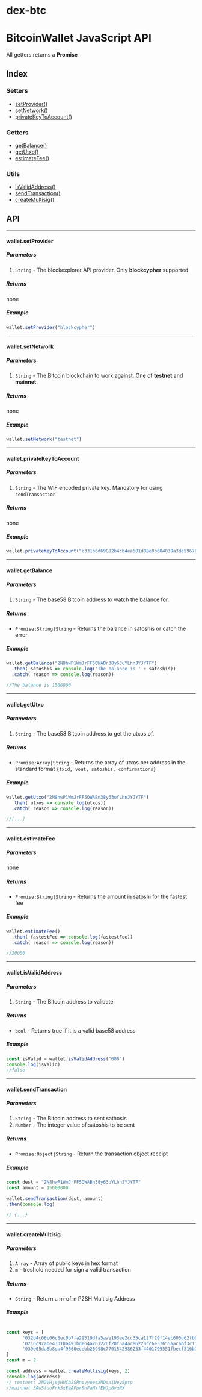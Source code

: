 # dex-btc

# BitcoinWallet JavaScript API

All getters returns a **Promise**

## Index 

### Setters
* [setProvider()](#walletsetProvider)
* [setNetwork()](#walletsetNetwork)
* [privateKeyToAccount()](#walletprivateKeyToAccount)

### Getters
* [getBalance()](#walletgetBalance)
* [getUtxo()](#walletgetUtxo)
* [estimateFee()](#walletestimateFee)

### Utils
* [isValidAddress()](#walletisValidAddress)
* [sendTransaction()](#walletsendTransaction)
* [createMultisig()](#walletcreateMultisig)


## API

***

#### wallet.setProvider

##### Parameters

1. `String` - The blockexplorer API provider. Only **blockcypher** supported 

##### Returns

none

##### Example

```js
wallet.setProvider("blockcypher")
```

***


#### wallet.setNetwork

##### Parameters

1. `String` - The Bitcoin blockchain to work against. One of **testnet** and **mainnet** 

##### Returns

none

##### Example

```js
wallet.setNetwork("testnet")
```

***

#### wallet.privateKeyToAccount

##### Parameters

1. `String` - The WIF encoded private key. Mandatory for using `sendTransaction`

##### Returns

none

##### Example

```js
wallet.privateKeyToAccount("e331b6d69882b4cb4ea581d88e0b604039a3de5967688d3dcffdd2270c0fd109")
```

***
#### wallet.getBalance

##### Parameters

1. `String` - The base58 Bitcoin address to watch the balance for.

##### Returns

- `Promise:String|String` - Returns the balance in satoshis or catch the error

##### Example

```js
wallet.getBalance("2N8hwP1WmJrFF5QWABn38y63uYLhnJYJYTF")
  .then( satoshis => console.log('The balance is ' + satoshis))
  .catch( reason => console.log(reason))

//The balance is 1500000
```

***

#### wallet.getUtxo

##### Parameters

1. `String` - The base58 Bitcoin address to get the utxos of.

##### Returns

- `Promise:Array|String` - Returns the array of utxos per address in the standard format `{txid, vout, satoshis, confirmations}`

##### Example

```js
wallet.getUtxo("2N8hwP1WmJrFF5QWABn38y63uYLhnJYJYTF")
  .then( utxos => console.log(utxos))
  .catch( reason => console.log(reason))

//[...]
```

***


#### wallet.estimateFee

##### Parameters

none

##### Returns

- `Promise:String|String` - Returns the amount in satoshi for the fastest fee 

##### Example

```js
wallet.estimateFee()
  .then( fastestFee => console.log(fastestFee))
  .catch( reason => console.log(reason))

//20000
```

***

#### wallet.isValidAddress

##### Parameters

1. `String` - The Bitcoin address to validate

##### Returns

- `bool` - Returns true if it is a valid base58 address

##### Example

```js
const isValid = wallet.isValidAddress("000")
console.log(isValid)
//false
```

***

#### wallet.sendTransaction

##### Parameters

1. `String` - The Bitcoin address to sent sathosis
2. `Number` - The integer value of satoshis to be sent

##### Returns

- `Promise:Object|String` - Return the transaction object receipt 

##### Example

```js
const dest = "2N8hwP1WmJrFF5QWABn38y63uYLhnJYJYTF"
const amount = 15000000

wallet.sendTransaction(dest, amount)
.then(console.log)

// {...} 
```

***

#### wallet.createMultisig

##### Parameters

1. `Array` - Array of public keys in hex format
2. `m` - treshold needed for sign a valid transaction 

##### Returns

- `String` - Return a m-of-n P2SH Multisig Address 

##### Example

```js

const keys = [
      '032b4c06c06c3ec0b7fa29519dfa5aae193ee2cc35ca127f29f14ec605d62fb63d',
      '0216c92abe433106491bdeb4a261226f20f5a4ac86220cc6e37655aac6bf3c1f2a',
      '039e05da8b8ea4f9868ecebb25998c7701542986233f4401799551fbecf316b18f'
]
const m = 2

const address = wallet.createMultisig(keys, 2)
console.log(address)
// testnet: 2N2VHjejHUCbJSRnoVyoesXMDsaiUey5ptp
//mainnet 3Aw5fuoFrk5xEeAFprBnFaMxfEWJp6vqNX
```





